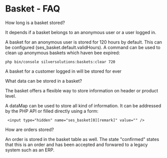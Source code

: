 #  Basket - FAQ 
How long is a basket stored?

It depends if a basket belongs to an anonymous user or a user logged in.

A basket for an anonymous user is stored for 120 hours by default. This can be configured (ses\_basket.default.validHours). A command can be used to clean up anonymous baskets which haven bee expired:

``` 
php bin/console silversolutions:baskets:clear 720
```

A basket for a customer logged in will be stored for ever

What data can be stored in a basket?

 The basket offers a flexible way to store information on header or product level.

A dataMap can be used to store all kind of information. It can be addressed by the PHP API or filled directly using a form:

``` 
 <input type="hidden" name="ses_basket[0][remark]" value="" />
```

How are orders stored?

An order is stored in the basket table as well. The state "confirmed" states that this is an order and has been accepted and forwared to a legacy system such as an ERP.
